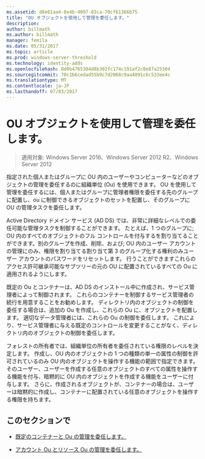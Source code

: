 ```yaml
---
ms.assetid: d8e61aa4-8e4b-4097-83ca-70cf61366b75
title: "OU オブジェクトを使用して管理を委任します。"
description: 
author: billmath
ms.author: billmath
manager: femila
ms.date: 05/31/2017
ms.topic: article
ms.prod: windows-server-threshold
ms.technology: identity-adds
ms.openlocfilehash: 8d0b4765304d8b302fc174c191af2c8e87a25304
ms.sourcegitcommit: 70c1b6cedad55b9c7d2068c9aa4891c6c533ee4c
ms.translationtype: MT
ms.contentlocale: ja-JP
ms.lasthandoff: 07/03/2017
---
```

# <a name="delegating-administration-by-using-ou-objects"></a>OU オブジェクトを使用して管理を委任します。

>適用対象: Windows Server 2016、Windows Server 2012 R2、Windows Server 2012

指定された個人またはグループに OU 内のユーザーやコンピューターなどのオブジェクトの管理を委任するのに組織単位 (Ou) を使用できます。 OU を使用して管理を委任するには、個人またはグループに管理者権限を委任する先のグループに配置し、ou に制御できるオブジェクトのセットを配置し、そのグループに OU の管理タスクを委任します。  
  
Active Directory ドメイン サービス (AD DS) では、非常に詳細なレベルでの委任可能な管理タスクを制御することができます。 たとえば、1 つのグループに; OU 内のすべてのオブジェクトのフル コントロールを付与するを割り当てることができます。別のグループを作成、削除、および; OU 内のユーザー アカウントの管理にのみ、権限を割り当てる割り当て第 3 のグループ化する権利のみユーザー アカウントのパスワードをリセットします。 行うことができますこれらのアクセス許可継承可能なサブツリーの元の OU に配置されているすべての Ou に適用されるようにします。  
  
既定の Ou とコンテナーは、AD DS のインストール中に作成され、サービス管理者によって制御されます。 これらのコンテナーを制御するサービス管理者の続行を用意することをお勧めします。 ディレクトリ内のオブジェクトの制御を委任する場合は、追加の Ou を作成し、これらの Ou に、オブジェクトを配置します。 適切なデータ管理者には、これらの Ou の制御を委任します。 これにより、サービス管理者に与える既定のコントロールを変更することがなく、ディレクトリ内のオブジェクトの制御を委任します。  
  
フォレストの所有者では、組織単位の所有者を委任されている権限のレベルを決定します。 作成し、OU 内のオブジェクトの 1 つの種類の単一の属性の制御を許可されているのみ OU 内のオブジェクトを操作する機能の範囲で指定できます。 そのユーザー、ユーザーを作成する任意のオブジェクトのすべての属性を操作する機能を付与、暗黙的に OU 内のオブジェクトを作成する機能をユーザーに付与します。 さらに、作成されるオブジェクトが、コンテナーの場合は、ユーザーは暗黙的に作成し、コンテナーに配置されている任意のオブジェクトを操作する権限を持ちます。  
  
## <a name="in-this-section"></a>このセクションで  
  
-   [既定のコンテナーと Ou の管理を委任します。](../../ad-ds/plan/Delegating-Administration-of-Default-Containers-and-OUs.md)  
  
-   [アカウント Ou とリソース Ou の管理を委任します。](../../ad-ds/plan/Delegating-Administration-of-Account-OUs-and-Resource-OUs.md)  
  


